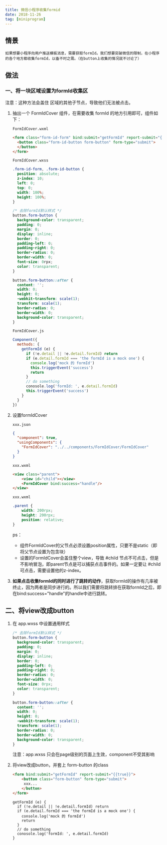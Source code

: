 ```yaml
---
title: 微信小程序收集formid
date: 2018-11-26
tag: [miniprogram]
---
```


## 情景

	如果想要小程序向用户推送模板消息，需要获取formId。我们想要突破微信的限制，在小程序的各个地方都收集formId，以备不时之需。（在button上收集的情况就不讨论了）

## 做法

### 一、将一块区域设置为formId收集区

注意：这种方法会盖住 区域的其他子节点，导致他们无法被点击。

1. 抽出一个 FormIdCover 组件，在需要收集 formId 的地方引用即可，组件如下：

   `FormIdCover.wxml`

   ```html
   <form class="form-id-form" bind:submit="getFormId" report-submit="{{true}}">
     <button class="form-id-button form-button" form-type="submit">
     </button>
   </form>
   ```

   `FormIdCover.wxss`

   ```scss
   .form-id-form, .form-id-button {
     position: absolute;
     z-index: 10;
     left: 0;
     top: 0;
     width: 100%;
     height: 100%;
   }
   
   /* 去除formId默认样式 */
   button.form-button {
     background-color: transparent;
     padding: 0;
     margin: 0;
     display: inline;
     border: 0;
     padding-left: 0;
     padding-right: 0;
     border-radius: 0;
     border-width: 0;
     font-size: 0rpx;
     color: transparent;
   }
   
   button.form-button::after {
     content: '';
     width: 0;
     height: 0;
     -webkit-transform: scale(1);
     transform: scale(1);
     border-radius: 0;
     border-width: 0;
     background-color: transparent;
   }
   ```

   `FormIdCover.js`

   ```js
   Component({
     methods: {
       getFormId (e) {
         if (!e.detail || !e.detail.formId) return
         if (e.detail.formId === 'the formId is a mock one') {
           console.log('mock 的 formId')
           this.triggerEvent('success')
           return
         }
         // do something
         conosole.log('formId: ', e.detail.formId)
         this.triggerEvent('success')
       }
     }
   })
   ```

2. 设置formIdCover

   `xxx.json`

   ```json
   {
     "component": true,
     "usingComponents": {
       "FormIdCover": "../../components/FormIdCover/FormIdCover"
     }
   }
   ```

   `xxx.wxml`

   ```html
   <view class="parent">
       <view id="child"></view>
       <FormIdCover bind:success="handle"/>
   </view>
   ```

   `xxx.wxml`

   ```css
   .parent {
       width: 200rpx;
       height: 200rpx;
       position: relative;
   }
   ```

   ps：

   - 组件FormIdCover的父节点必须设置position属性，只要不是static（即 将父节点设置为包含块）
   - 设置的FormIdCover会盖住整个view，导致 #child 节点不可点击，但是不影响冒泡，即parent节点是可以捕获点击事件的。如果一定要让 #child 可点击，需要设置他的z-index。

3. **如果点击收集formId的同时进行了跳转的动作**，获取formId的操作有几率被终止，因为两者是同步进行的。所以我们需要将跳转排在获取formId之后，即在bind:success="handle"的handle中进行跳转。


## 二、将view改成button

1. 在 app.wxss 中设置通用样式

   ```css
   /* 去除formId默认样式 */
   button.form-button {
     background-color: transparent;
     padding: 0;
     margin: 0;
     display: inline;
     border: 0;
     padding-left: 0;
     padding-right: 0;
     border-radius: 0;
     border-width: 0;
     font-size: 0rpx;
     color: transparent;
   }
   
   button.form-button::after {
     content: '';
     width: 0;
     height: 0;
     -webkit-transform: scale(1);
     transform: scale(1);
     border-radius: 0;
     border-width: 0;
     background-color: transparent;
   }
   ```

   注意：app.wxss 只会在page级别的页面上生效，component不受其影响

2. 将view改成button，并套上 form-button 的class

   ```html
   <form bind:submit="getFormId" report-submit="{{true}}">
       <button class="form-button" form-type="submit">
   		xxx...
       </button>
   </form>
   ```

   ```
   getFormId (e) {
     if (!e.detail || !e.detail.formId) return
     if (e.detail.formId === 'the formId is a mock one') {
       console.log('mock 的 formId')
       return
     }
     // do something
     conosole.log('formId: ', e.detail.formId)
   }
   ```
